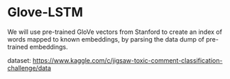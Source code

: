 # Glove-LSTM

We will use pre-trained GloVe vectors from Stanford to create an index of words mapped to known embeddings, by parsing the data dump of pre-trained embeddings.

dataset: https://www.kaggle.com/c/jigsaw-toxic-comment-classification-challenge/data
